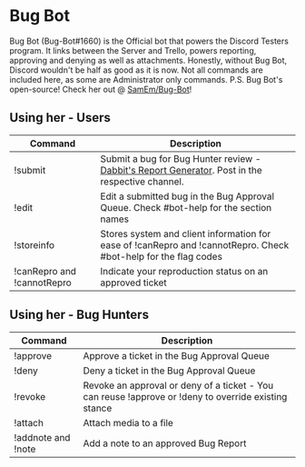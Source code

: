 # Bug Bot
Bug Bot (Bug-Bot#1660) is the Official bot that powers the Discord Testers program. It links between the Server and Trello, powers reporting, approving and denying as well as attachments. Honestly, without Bug Bot, Discord wouldn't be half as good as it is now.  Not all commands are included here, as some are Administrator only commands.
P.S. Bug Bot's open-source! Check her out @ [SamEm/Bug-Bot](https://github.com/SamEm/Bug-Bot)!

## Using her - Users

Command | Description
---------- | ----------
!submit | Submit a bug for Bug Hunter review - [Dabbit's Report Generator](https://dabbit.typeform.com/to/mnlaDU). Post in the respective channel.
!edit | Edit a submitted bug in the Bug Approval Queue. Check #bot-help for the section names
!storeinfo | Stores system and client information for ease of !canRepro and !cannotRepro. Check #bot-help for the flag codes
!canRepro and !cannotRepro | Indicate your reproduction status on an approved ticket

## Using her - Bug Hunters

Command | Description
---------- | ----------
!approve | Approve a ticket in the Bug Approval Queue
!deny | Deny a ticket in the Bug Approval Queue
!revoke | Revoke an approval or deny of a ticket - You can reuse !approve or !deny to override existing stance
!attach | Attach media to a file
!addnote and !note | Add a note to an approved Bug Report
